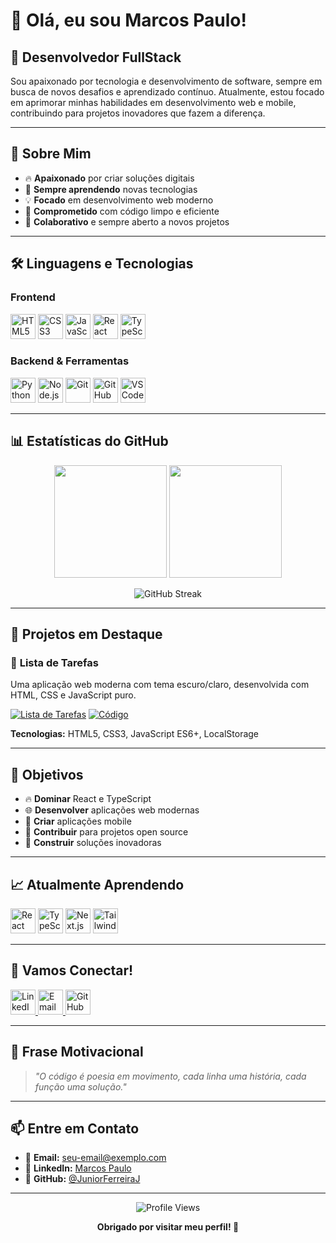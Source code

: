 # 👋 Olá, eu sou Marcos Paulo!

## 🚀 **Desenvolvedor FullStack**

Sou apaixonado por tecnologia e desenvolvimento de software, sempre em busca de novos desafios e aprendizado contínuo. Atualmente, estou focado em aprimorar minhas habilidades em desenvolvimento web e mobile, contribuindo para projetos inovadores que fazem a diferença.

---

## 🎯 **Sobre Mim**

- 🔥 **Apaixonado** por criar soluções digitais
- 🌱 **Sempre aprendendo** novas tecnologias
- 💡 **Focado** em desenvolvimento web moderno
- 🚀 **Comprometido** com código limpo e eficiente
- 🤝 **Colaborativo** e sempre aberto a novos projetos

---

## 🛠️ **Linguagens e Tecnologias**

### **Frontend**
<p align="left">
  <img alt="HTML5" title="HTML5" width="40px" src="https://cdn.jsdelivr.net/gh/devicons/devicon@latest/icons/html5/html5-original.svg"/>
  <img alt="CSS3" title="CSS3" width="40px" src="https://cdn.jsdelivr.net/gh/devicons/devicon@latest/icons/css3/css3-original.svg"/>
  <img alt="JavaScript" title="JavaScript" width="40px" src="https://cdn.jsdelivr.net/gh/devicons/devicon@latest/icons/javascript/javascript-original.svg"/>
  <img alt="React" title="React" width="40px" src="https://cdn.jsdelivr.net/gh/devicons/devicon@latest/icons/react/react-original.svg"/>
  <img alt="TypeScript" title="TypeScript" width="40px" src="https://cdn.jsdelivr.net/gh/devicons/devicon@latest/icons/typescript/typescript-original.svg"/>
</p>

### **Backend & Ferramentas**
<p align="left">
  <img alt="Python" title="Python" width="40px" src="https://cdn.jsdelivr.net/gh/devicons/devicon@latest/icons/python/python-original.svg"/>
  <img alt="Node.js" title="Node.js" width="40px" src="https://cdn.jsdelivr.net/gh/devicons/devicon@latest/icons/nodejs/nodejs-original.svg"/>
  <img alt="Git" title="Git" width="40px" src="https://cdn.jsdelivr.net/gh/devicons/devicon@latest/icons/git/git-original.svg"/>
  <img alt="GitHub" title="GitHub" width="40px" src="https://cdn.jsdelivr.net/gh/devicons/devicon@latest/icons/github/github-original.svg"/>
  <img alt="VS Code" title="VS Code" width="40px" src="https://cdn.jsdelivr.net/gh/devicons/devicon@latest/icons/vscode/vscode-original.svg"/>
</p>

---

## 📊 **Estatísticas do GitHub**

<p align="center">
  <img height="180em" src="https://github-readme-stats.vercel.app/api?username=JuniorFerreiraJ&show_icons=true&theme=tokyonight&include_all_commits=true&locale=pt-br&hide_border=true"/>
  <img height="180em" src="https://github-readme-stats.vercel.app/api/top-langs/?username=JuniorFerreiraJ&theme=tokyonight&layout=compact&custom_title=Tecnologias&langs_count=9&hide_border=true"/>
</p>

<p align="center">
  <img src="https://github-readme-streak-stats.herokuapp.com/?user=JuniorFerreiraJ&theme=tokyonight&hide_border=true" alt="GitHub Streak" />
</p>

---

## 🚀 **Projetos em Destaque**

### 📝 **Lista de Tarefas**
Uma aplicação web moderna com tema escuro/claro, desenvolvida com HTML, CSS e JavaScript puro.

[![Lista de Tarefas](https://img.shields.io/badge/🌐-Live%20Demo-blue?style=for-the-badge&logo=github)](https://juniorferreiraj.github.io/lista-tarefas)
[![Código](https://img.shields.io/badge/📁-Repositório-black?style=for-the-badge&logo=github)](https://github.com/JuniorFerreiraJ/lista-tarefas)

**Tecnologias:** HTML5, CSS3, JavaScript ES6+, LocalStorage

---

## 🎯 **Objetivos**

- 🔥 **Dominar** React e TypeScript
- 🌐 **Desenvolver** aplicações web modernas
- 📱 **Criar** aplicações mobile
- 🤝 **Contribuir** para projetos open source
- 🚀 **Construir** soluções inovadoras

---

## 📈 **Atualmente Aprendendo**

<p align="left">
  <img alt="React" title="React" width="40px" src="https://cdn.jsdelivr.net/gh/devicons/devicon@latest/icons/react/react-original.svg"/>
  <img alt="TypeScript" title="TypeScript" width="40px" src="https://cdn.jsdelivr.net/gh/devicons/devicon@latest/icons/typescript/typescript-original.svg"/>
  <img alt="Next.js" title="Next.js" width="40px" src="https://cdn.jsdelivr.net/gh/devicons/devicon@latest/icons/nextjs/nextjs-original.svg"/>
  <img alt="Tailwind CSS" title="Tailwind CSS" width="40px" src="https://cdn.jsdelivr.net/gh/devicons/devicon@latest/icons/tailwindcss/tailwindcss-plain.svg"/>
</p>

---

## 🤝 **Vamos Conectar!**

<p align="left">
  <a href="https://www.linkedin.com/in/marcos-p-ferreira-junior/" target="_blank">
    <img alt="LinkedIn" title="LinkedIn" width="40px" src="https://cdn.jsdelivr.net/gh/devicons/devicon@latest/icons/linkedin/linkedin-original.svg"/>
  </a>
  <a href="mailto:seu-email@exemplo.com" target="_blank">
    <img alt="Email" title="Email" width="40px" src="https://img.icons8.com/color/48/000000/gmail-new.png"/>
  </a>
  <a href="https://github.com/JuniorFerreiraJ" target="_blank">
    <img alt="GitHub" title="GitHub" width="40px" src="https://cdn.jsdelivr.net/gh/devicons/devicon@latest/icons/github/github-original.svg"/>
  </a>
</p>

---

## 💬 **Frase Motivacional**

> *"O código é poesia em movimento, cada linha uma história, cada função uma solução."*

---

## 📫 **Entre em Contato**

- 📧 **Email:** [seu-email@exemplo.com](mailto:seu-email@exemplo.com)
- 💼 **LinkedIn:** [Marcos Paulo](https://www.linkedin.com/in/marcos-p-ferreira-junior/)
- 🐙 **GitHub:** [@JuniorFerreiraJ](https://github.com/JuniorFerreiraJ)

---

<div align="center">
  <img src="https://komarev.com/ghpvc/?username=JuniorFerreiraJ&style=flat-square&color=blue" alt="Profile Views"/>
  
  **Obrigado por visitar meu perfil! 👋**
</div>
